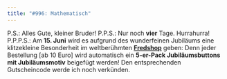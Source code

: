 ```yaml
---
title: "#996: Mathematisch"
---
```


P.S.: 
Alles Gute, kleiner Bruder!
P.P.S.:
Nur noch <strong>vier</strong> Tage. Hurrahurra!
P.P.P.S.: 
Am <strong>15. Juni</strong> wird es aufgrund des wunderfeinen Jubiläums eine klitzekleine Besonderheit im weltberühmten <a href="http://fredshop.spreadshirt.net/-/-/Shop/"><strong>Fredshop</strong></a> geben: Denn jeder Bestellung [ab 10 Euro] wird automatisch ein <strong>5-er-Pack Jubiläumsbuttons mit Jubiläumsmotiv</strong> beigefügt werden!
Den entsprechenden Gutscheincode werde ich noch verkünden.

